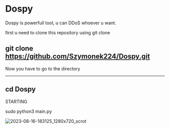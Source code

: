 # Dospy
Dospy is powerfull tool, u can DDoS whoever u want.

first u need to clone this repository using git clone

git clone https://github.com/Szymonek224/Dospy.git
-----------------------------------------------------------
Now you have to go to the directory

-----------------------------------------------------------
cd Dospy
-----------------------------------------------------------
STARTING

sudo python3 main.py

![2023-08-16-183125_1280x720_scrot](https://github.com/Szymonek224/Dospy/assets/75974690/068c37e0-2191-4821-91c1-f7afc10799c0)

